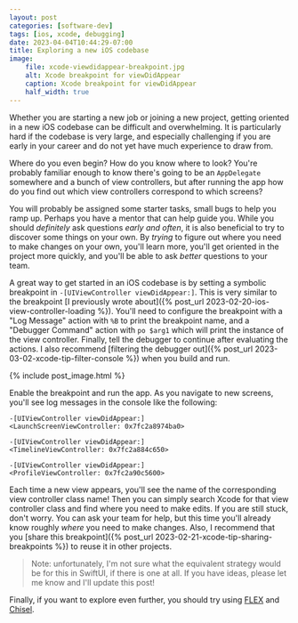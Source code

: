 ```yaml
---
layout: post
categories: [software-dev]
tags: [ios, xcode, debugging]
date: 2023-04-04T10:44:29-07:00
title: Exploring a new iOS codebase
image:
    file: xcode-viewdidappear-breakpoint.jpg
    alt: Xcode breakpoint for viewDidAppear
    caption: Xcode breakpoint for viewDidAppear
    half_width: true
---
```


Whether you are starting a new job or joining a new project, getting oriented in a new iOS codebase can be difficult and overwhelming. It is particularly hard if the codebase is very large, and especially challenging if you are early in your career and do not yet have much experience to draw from.

<!--excerpt-->

Where do you even begin? How do you know where to look? You're probably familiar enough to know there's going to be an `AppDelegate` somewhere and a bunch of view controllers, but after running the app how do you find out which view controllers correspond to which screens?

You will probably be assigned some starter tasks, small bugs to help you ramp up. Perhaps you have a mentor that can help guide you. While you should _definitely_ ask questions _early and often_, it is also beneficial to try to discover some things on your own. By _trying_ to figure out where you need to make changes on your own, you'll learn more, you'll get oriented in the project more quickly, and you'll be able to ask _better_ questions to your team.

A great way to get started in an iOS codebase is by setting a symbolic breakpoint in `-[UIViewController viewDidAppear:]`. This is very similar to the breakpoint [I previously wrote about]({% post_url 2023-02-20-ios-view-controller-loading %}). You'll need to configure the breakpoint with a "Log Message" action with `%B` to print the breakpoint name, and a "Debugger Command" action with `po $arg1` which will print the instance of the view controller. Finally, tell the debugger to continue after evaluating the actions. I also recommend [filtering the debugger out]({% post_url 2023-03-02-xcode-tip-filter-console %}) when you build and run.

{% include post_image.html %}

Enable the breakpoint and run the app. As you navigate to new screens, you'll see log messages in the console like the following:

```
-[UIViewController viewDidAppear:]
<LaunchScreenViewController: 0x7fc2a8974ba0>

-[UIViewController viewDidAppear:]
<TimelineViewController: 0x7fc2a884c650>

-[UIViewController viewDidAppear:]
<ProfileViewController: 0x7fc2a90c5600>
```

Each time a new view appears, you'll see the name of the corresponding view controller class name! Then you can simply search Xcode for that view controller class and find where you need to make edits. If you are still stuck, don't worry. You can ask your team for help, but this time you'll already know roughly _where_ you need to make changes. Also, I recommend that you [share this breakpoint]({% post_url 2023-02-21-xcode-tip-sharing-breakpoints %}) to reuse it in other projects.

> Note: unfortunately, I'm not sure what the equivalent strategy would be for this in SwiftUI, if there is one at all. If you have ideas, please let me know and I'll update this post!

Finally, if you want to explore even further, you should try using [FLEX](https://github.com/FLEXTool/FLEX) and [Chisel](https://github.com/facebook/chisel).
